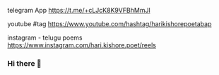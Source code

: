 
telegram App
https://t.me/+cLJcK8K9VFBhMmJl

youtube #tag
https://www.youtube.com/hashtag/harikishorepoetabap

instagram - telugu poems
https://www.instagram.com/hari.kishore.poet/reels


### Hi there 👋

<!--
**haricypress/haricypress** is a ✨ _special_ ✨ repository because its `README.md` (this file) appears on your GitHub profile.

Here are some ideas to get you started:

- 🔭 I’m currently working on ...
- 🌱 I’m currently learning ...
- 👯 I’m looking to collaborate on ...
- 🤔 I’m looking for help with ...
- 💬 Ask me about ...
- 📫 How to reach me: ...
- 😄 Pronouns: ...
- ⚡ Fun fact: ...
-->
